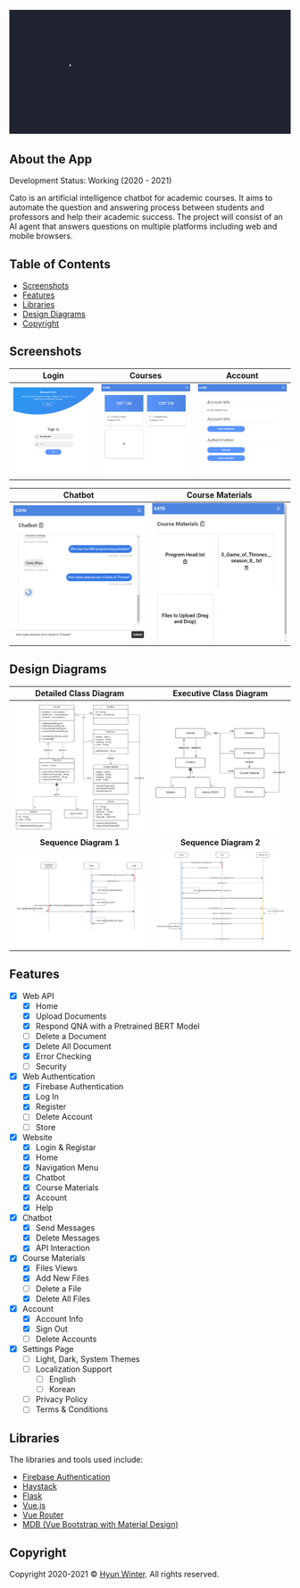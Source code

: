 ![Welcome Page](https://raw.githubusercontent.com/HyunWinter/CATO/main/logo/logo-crop.gif?token=AMK66CJL4SXOPLYMTHSP3MLANBPT2)

## About the App

Development Status: Working (2020 - 2021)

Cato is an artificial intelligence chatbot for academic courses. It aims to automate the question and answering process between students and professors and help their academic success. The project will consist of an AI agent that answers questions on multiple platforms including web and mobile browsers.

## Table of Contents

- [Screenshots](#screenshots)
- [Features](#features)
- [Libraries](#libraries)
- [Design Diagrams](#diagrams)
- [Copyright](#copyright)

## Screenshots

| **Login** | **Courses** | **Account** |
| :---: | :---: | :---: |
| ![Login](https://raw.githubusercontent.com/HyunWinter/CATO/main/images/Capture_1.PNG) | ![Courses](https://raw.githubusercontent.com/HyunWinter/CATO/main/images/Capture_2.PNG) | ![Account](https://raw.githubusercontent.com/HyunWinter/CATO/main/images/Capture_5.PNG)

| **Chatbot** | **Course Materials** |
| :---: | :---: |
| ![Login](https://raw.githubusercontent.com/HyunWinter/CATO/main/images/Capture_3.PNG) | ![Courses](https://raw.githubusercontent.com/HyunWinter/CATO/main/images/Capture_4.PNG)

<a name="diagrams"></a>
## Design Diagrams

| **Detailed Class Diagram** | **Executive Class Diagram** |
| :---: | :---: |
| ![Class Diagram](https://raw.githubusercontent.com/HyunWinter/CATO/main/images/DetailedClassDiagram.png) | ![Courses](https://raw.githubusercontent.com/HyunWinter/CATO/main/images/ExecutiveClassDiagram.png)
| **Sequence Diagram 1** | **Sequence Diagram 2** |
| ![Class Diagram](https://raw.githubusercontent.com/HyunWinter/CATO/main/images/SequenceDiagram1.jpg) | ![Courses](https://raw.githubusercontent.com/HyunWinter/CATO/main/images/SequenceDiagram2.jpg)

## Features

- [x] Web API
  - [x] Home
  - [x] Upload Documents
  - [x] Respond QNA with a Pretrained BERT Model
  - [ ] Delete a Document
  - [x] Delete All Document
  - [x] Error Checking
  - [ ] Security
- [x] Web Authentication
  - [x] Firebase Authentication
  - [x] Log In
  - [x] Register
  - [ ] Delete Account
  - [ ] Store
- [x] Website
  - [x] Login & Registar
  - [x] Home
  - [x] Navigation Menu
  - [x] Chatbot
  - [x] Course Materials
  - [x] Account
  - [x] Help
- [x] Chatbot
  - [x] Send Messages
  - [x] Delete Messages
  - [x] API Interaction
- [x] Course Materials
  - [x] Files Views
  - [x] Add New Files
  - [ ] Delete a File
  - [x] Delete All Files
- [x] Account
  - [x] Account Info
  - [x] Sign Out
  - [ ] Delete Accounts
- [x] Settings Page
  - [ ] Light, Dark, System Themes
  - [ ] Localization Support
    - [ ] English
    - [ ] Korean
  - [ ] Privacy Policy
  - [ ] Terms & Conditions

## Libraries

The libraries and tools used include:
- <a href="https://firebase.google.com/docs/auth" target="_blank">Firebase Authentication</a>
- <a href="https://github.com/deepset-ai/haystack" target="_blank">Haystack</a>
- <a href="https://flask.palletsprojects.com/en/1.1.x/" target="_blank">Flask</a>
- <a href="https://vuejs.org/" target="_blank">Vue.js</a>
- <a href="https://router.vuejs.org/" target="_blank">Vue Router</a>
- <a href="https://github.com/mdbootstrap/Vue-Bootstrap-with-Material-Design" target="_blank">MDB (Vue Bootstrap with Material Design)</a>

## Copyright

Copyright 2020-2021 © <a href="https://github.com/HyunWinter" target="_blank">Hyun Winter</a>. All rights reserved.
